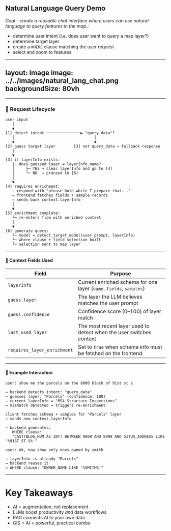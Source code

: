 ## Natural Language Query Demo

*Goal - create a reusable chat interface where users can use natural language to query features in the map.:* 

- determine user intent (i.e. does user want to query a map layer?)
- determine target layer
- create a `WHERE` clause matching the user request
- select and zoom to features

---
layout: image
image: ../../images/natural_lang_chat.png
backgroundSize: 80vh
---

---

### 🔄 Request Lifecycle

```text {*}{maxHeight:'450px'}
user input
   │
   ▼
[1] detect intent ───────────────▶ "query_data"?
   │                                   │
   ▼                                   ▼
[2] guess target layer        [3] not query_data → fallback response
   │
   ▼
[3] if layerInfo exists:
   ├─ does guessed layer ≠ layerInfo.name?
   │     ├─ YES → clear layerInfo and go to [4]
   │     └─ NO  → proceed to [6]
   │
   ▼
[4] requires enrichment:
   → respond with "please hold while I prepare that..."
   → frontend fetches fields + sample records
   → sends back context.layerInfo
   │
   ▼
[5] enrichment complete:
   └─ re-enters flow with enriched context
   │
   ▼
[6] generate query:
   └─ model = detect_target_model(user_prompt, layerInfo)
   └─ where clause + field selection built
   └─ selection sent to map layer
```


---

#### 🧠 Context Fields Used

| Field                  | Purpose                                                                 |
|------------------------|-------------------------------------------------------------------------|
| `layerInfo`            | Current enriched schema for one layer (`name`, `fields`, `samples`)     |
| `guess.layer`          | The layer the LLM believes matches the user prompt                      |
| `guess.confidence`     | Confidence score (0–100) of layer match                                 |
| `last_used_layer`      | The most recent layer used to detect when the user switches context     |
| `requires_layer_enrichment` | Set to `true` when schema info must be fetched on the frontend     |

---

#### 💬 Example Interaction

```text
user: show me the parcels on the 8000 block of 91st st s

→ backend detects intent: "query_data"
→ guesses layer: "Parcels" (confidence: 100)
→ current layerInfo = "MS4 Structure Inspections"
→ mismatch detected → triggers re-enrichment

client fetches schema + samples for "Parcels" layer
→ sends new context.layerInfo

→ backend generates:
   WHERE clause:
   "CAST(BLDG_NUM AS INT) BETWEEN 8000 AND 8999 AND SITUS_ADDRESS LIKE '%91ST ST S%'"

user: ok, now show only ones owned by smith

→ layerInfo is already "Parcels"
→ backend reuses it
→ WHERE clause: "OWNER_NAME LIKE '%SMITH%'"
```



---

# Key Takeaways

- AI = augmentation, not replacement  
- LLMs boost productivity *and* data workflows  
- RAG connects AI to your own data  
- GIS + AI = powerful, practical combo  
